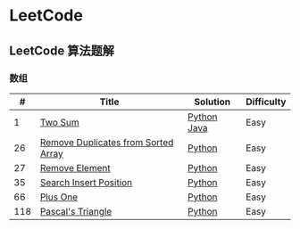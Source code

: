 LeetCode
========

## LeetCode 算法题解

### 数组
| # | Title | Solution | Difficulty |
|---| ----- | -------- | ---------- |
|1  | [Two Sum](https://leetcode.com/problems/two-sum/) | [Python](python/array/twoSumSolution.py) [Java](java/src/array/TwoSumSolution.java) | Easy |
|26 | [Remove Duplicates from Sorted Array](https://leetcode.com/problems/remove-duplicates-from-sorted-array/) | [Python](python/array/RemoveDuplicatesSolution.py) | Easy |
|27 | [Remove Element](https://leetcode.com/problems/remove-element/submissions/) | [Python](python/array/RemoveElementSolution.py) | Easy |
|35 | [Search Insert Position](https://leetcode.com/problems/search-insert-position/) | [Python](python/array/SearchInsertPositionSolution.py) | Easy |
|66 | [Plus One](https://leetcode.com/problems/plus-one/) | [Python](python/array/PlusOneSolution.py) | Easy |
|118 | [Pascal's Triangle](https://leetcode.com/problems/pascals-triangle/) | [Python](python/array/PascalsTriangle.py) | Easy |
